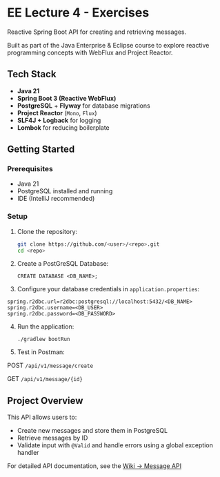 # EE Lecture 4 - Exercises
Reactive Spring Boot API for creating and retrieving messages.

Built as part of the Java Enterprise & Eclipse course to explore reactive programming concepts with WebFlux and Project Reactor.

## Tech Stack
- **Java 21**
- **Spring Boot 3 (Reactive WebFlux)**
- **PostgreSQL** + **Flyway** for database migrations
- **Project Reactor** (`Mono`, `Flux`)
- **SLF4J + Logback** for logging
- **Lombok** for reducing boilerplate

##  Getting Started

### Prerequisites
- Java 21
- PostgreSQL installed and running
- IDE (IntelliJ recommended)

### Setup
1. Clone the repository:
   ```bash
   git clone https://github.com/<user>/<repo>.git
   cd <repo>
   ```
   
2. Create a PostGreSQL Database:
   ```
   CREATE DATABASE <DB_NAME>;
   ```
   
3. Configure your database credentials in `application.properties`:
  ```
  spring.r2dbc.url=r2dbc:postgresql://localhost:5432/<DB_NAME>
  spring.r2dbc.username=<DB_USER>
  spring.r2dbc.password=<DB_PASSWORD>
  ```

4. Run the application:
   ```
   ./gradlew bootRun
   ```

5. Test in Postman:

  POST `/api/v1/message/create`

  GET `/api/v1/message/{id}`


##  Project Overview
This API allows users to:
- Create new messages and store them in PostgreSQL
- Retrieve messages by ID
- Validate input with `@Valid` and handle errors using a global exception handler

For detailed API documentation, see the [Wiki → Message API](../../wiki/Message-API)

